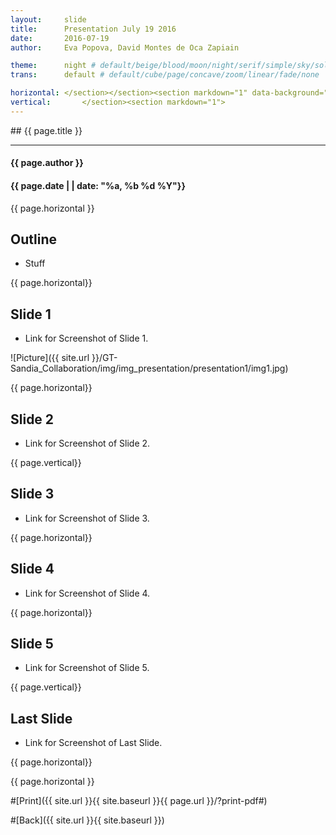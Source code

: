 ```yaml
---
layout:     slide
title:     	Presentation July 19 2016
date:      	2016-07-19
author:     Eva Popova, David Montes de Oca Zapiain

theme:		night # default/beige/blood/moon/night/serif/simple/sky/solarized
trans:		default # default/cube/page/concave/zoom/linear/fade/none

horizontal:	</section></section><section markdown="1" data-background="http://ahmetcecen.github.io/project-pages/img/slidebackground.png"><section markdown="1">
vertical:		</section><section markdown="1">
---
```

<section markdown="1" data-background="http://ahmetcecen.github.io/project-pages/img/slidebackground.png"><section markdown="1">
## {{ page.title }}

<hr>

#### {{ page.author }}

#### {{ page.date | | date: "%a, %b %d %Y"}}

{{ page.horizontal }}

<!-- Start Writing Below in Markdown -->

## Outline

* Stuff

{{ page.horizontal}}

## Slide 1

* Link for Screenshot of Slide 1.

![Picture]({{ site.url }}/GT-Sandia_Collaboration/img/img_presentation/presentation1/img1.jpg)

{{ page.horizontal}}

## Slide 2

* Link for Screenshot of Slide 2.

{{ page.vertical}}

## Slide 3

* Link for Screenshot of Slide 3.

{{ page.horizontal}}

## Slide 4

* Link for Screenshot of Slide 4.


{{ page.horizontal}}

## Slide 5

* Link for Screenshot of Slide 5.

{{ page.vertical}}

## Last Slide

* Link for Screenshot of Last Slide.


{{ page.horizontal}}


<!-- End Here -->


{{ page.horizontal }}

#[Print]({{ site.url }}{{ site.baseurl }}{{ page.url }}/?print-pdf#)

#[Back]({{ site.url }}{{ site.baseurl }})

</section></section>
